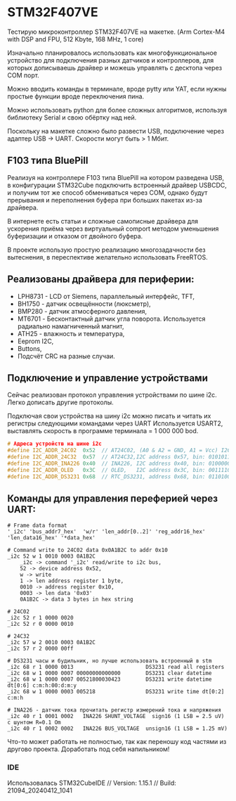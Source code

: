 # STM32F407VE
Тестирую микроконтроллер STM32F407VE на макетке.
(Arm Cortex-M4 with DSP and FPU, 512 Kbyte, 168 MHz, 1 core)

Изначально планировалось использовать как многофункциональное устройство для подключения разных датчиков и контроллеров, для которых дописываешь драйвер и можешь управлять с десктопа через COM порт.

Можно вводить команды в терминале, вроде pytty или YAT, если нужны простые функции вроде переключения пина.

Можно использовать python для более сложных алгоритмов, используя библиотеку Serial и свою обёртку над ней.

Поскольку на макетке сложно было развести USB, подключение через адаптер USB -> UART. Скорости могут быть > 1 Мбит.

## F103 типа BluePill
Реализуя на контроллере F103 типа BluePill на котором разведена USB, 
в конфигурации STM32Cube подключить встроенный драйвер USBCDC, и получим тот же способ обмениваться через COM, однако будут прерывания и переполнения буфера при больших пакетах из-за драйвера.

В интернете есть статьи и сложные самописные драйвера для ускорения приёма через виртуальный comport методом уменьшения буферизации и отказом от двойного буфера.

В проекте использую простую реализацию многозадачности без вытеснения,
в переспективе желательно использовать FreeRTOS.

## Реализованы драйвера для периферии:
- LPH8731 - LCD от Siemens, параллельный интерфейс, TFT,
- BH1750 - датчик освещённости (люксметр),
- BMP280 - датчик атмосферного давления,
- MT6701 - Бесконтактный датчик угла поворота. Используется радиально намагниченный магнит,
- ATH25  - влажность и температура,
- Eeprom I2C,
- Buttons,
- Подсчёт CRC на разные случаи.

## Подключение и управление устройствами
Сейчас реализован протокол управления устройствами по шине i2c. Легко дописать другие протоколы.

Подключая свои устройства на шину i2c можно писать и читать их регистры следующими командами через UART
Используется USART2, выставлять скорость в программе терминала = 1 000 000 bod.
```c
# Адреса устройств на шине i2c
#define I2C_ADDR_24C02  0x52  // AT24C02, (A0 & A2 = GND, A1 = Vcc) I2C address: 0x52 = b1010010 = dec: 82
#define I2C_ADDR_24C32  0x57  // AT24C32,I2C address 0x57, bin: 01010111, dec: 87  (4096 x 8) page 32 bytes
#define I2C_ADDR_INA226 0x40  // INA226, I2C address 0x40, bin: 01000000
#define I2C_ADDR_OLED   0x3C  // OLED,   I2C address 0x3C, bin: 00111100, dec: 60
#define I2C_ADDR_DS3231 0x68  // RTC_DS3231, address 0x68, bin: 01101000, dec: 104
```
## Команды для управления переферией через UART:
```
# Frame data format
'_i2c' 'bus_addr7_hex'  'w/r' 'len_addr[0..2]' 'reg_addr16_hex' 'len_data16_hex' '*data_hex'
```
```
# Command write to 24C02 data 0x0A1B2C to addr 0x10
_i2c 52 w 1 0010 0003 0A1B2C 
    _i2c -> command '_i2c' read/write to i2c bus,
    52 -> device address 0x52,
    w -> write
    1 -> len address register 1 byte,
    0010 -> address register 0x10,
    0003 -> len data '0x03'
    0A1B2C -> data 3 bytes in hex string
```
```
# 24C02
_i2c 52 r 1 0000 0020
_i2c 52 r 0 0000 0010

# 24C32
_i2c 57 w 2 0010 0003 0A1B2C
_i2c 57 r 2 0000 00ff

# DS3231 часы и будильник, но лучше использовать встроенный в stm
_i2c 68 r 1 0000 0013                       DS3231 read all registers
_i2c 68 w 1 0000 0007 00000000000000        DS3231 clear datetime
_i2c 68 w 1 0000 0007 00521800030423        DS3231 write datetime dt[0:6] c:m:h:00:d:m:y
_i2c 68 w 1 0000 0003 005218                DS3231 write time dt[0:2] c:m:h

# INA226 - датчик тока прочитать регистр измерений тока и напряжения
_i2c 40 r 1 0001 0002   INA226 SHUNT_VOLTAGE  sign16 (1 LSB = 2.5 uV) с шунтом R=0.1 Om
_i2c 40 r 1 0002 0002   INA226 BUS_VOLTAGE  unsign16 (1 LSB = 1.25 mV)
```

Что-то может работать не полностью, так как переношу код частями из другово проекта.
Доработать под себя напильником!

### IDE
Использовалась STM32CubeIDE
// Version: 1.15.1
// Build: 21094_20240412_1041

